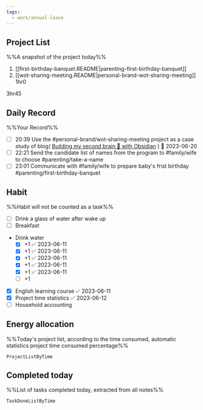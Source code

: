 ```yaml
---
tags:
  - work/annual-leave
---
```


## Project List
%%A snapshot of the project today%%
1. [[first-birthday-banquet.README|parenting-first-birthday-banquet]]
2. [[wot-sharing-meeting.README|personal-brand-wot-sharing-meeting]] 1hr0

3hr45

## Daily Record
%%Your Record%%
- [ ] 20:39 Use the #personal-brand/wot-sharing-meeting project as a case study of  blog( [Building my second brain 🧠 with Obsidian](https://quanru.github.io/2023/07/08/Building%20my%20second%20brain%20%F0%9F%A7%A0%20with%20Obsidian/) ) 📅 2023-06-20
- [ ] 22:21 Send the candidate list of names from the program to #family/wife to choose #parenting/take-a-name 
- [ ] 23:01 Communicate with #family/wife to prepare baby's frist birthday #parenting/first-birthday-banquet 
## Habit
%%Habit will not be counted as a task%%
- [ ] Drink a glass of water after wake up
- [ ] Breakfast
- Drink water
	- [x] +1 ✅ 2023-06-11
	- [x] +1 ✅ 2023-06-11
	- [x] +1 ✅ 2023-06-11
	- [x] +1 ✅ 2023-06-11
	- [x] +1 ✅ 2023-06-11
	- [ ] +1
- [x] English learning course ✅ 2023-06-11
- [x] Project time statistics  ✅ 2023-06-12
- [ ] Household accounting

## Energy allocation
%%Today's project list, according to the time consumed, automatic statistics project time consumed percentage%%
```PeriodicPARA
ProjectListByTime
```

## Completed today
%%List of tasks completed today, extracted from all notes%%
```PeriodicPARA
TaskDoneListByTime
```
